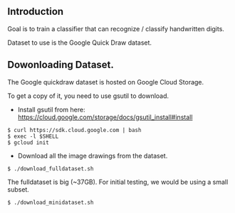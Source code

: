 ## Introduction
Goal is to train a classifier that can recognize / classify handwritten digits. 

Dataset to use is the Google Quick Draw dataset.

## Dowonloading Dataset.

The Google quickdraw dataset is hosted on Google Cloud Storage.

To get a copy of it, you need to use gsutil to download.
* Install gsutil from here: https://cloud.google.com/storage/docs/gsutil_install#install
```
$ curl https://sdk.cloud.google.com | bash
$ exec -l $SHELL
$ gcloud init
```

* Download all the image drawings from the dataset.
```
$ ./download_fulldataset.sh
```

The fulldataset is big (~37GB). For initial testing, we would be using a small subset. 

```
$ ./download_minidataset.sh
```
